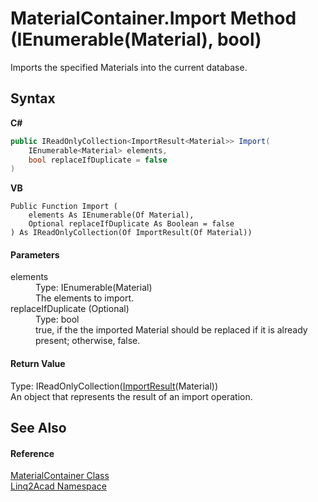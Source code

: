 # MaterialContainer.Import Method (IEnumerable(Material), bool)
 

Imports the specified Materials into the current database.

## Syntax

**C#**<br />
``` C#
public IReadOnlyCollection<ImportResult<Material>> Import(
	IEnumerable<Material> elements,
	bool replaceIfDuplicate = false
)
```

**VB**<br />
``` VB
Public Function Import ( 
	elements As IEnumerable(Of Material),
	Optional replaceIfDuplicate As Boolean = false
) As IReadOnlyCollection(Of ImportResult(Of Material))
```


#### Parameters
<dl><dt>elements</dt><dd>Type: IEnumerable(Material)<br />The elements to import.</dd><dt>replaceIfDuplicate (Optional)</dt><dd>Type: bool<br />true, if the the imported Material should be replaced if it is already present; otherwise, false.</dd></dl>

#### Return Value
Type: IReadOnlyCollection(<a href="T_Linq2Acad_ImportResult_1.md">ImportResult</a>(Material))<br />An object that represents the result of an import operation.

## See Also


#### Reference
<a href="T_Linq2Acad_MaterialContainer.md">MaterialContainer Class</a><br /><a href="N_Linq2Acad.md">Linq2Acad Namespace</a><br />
